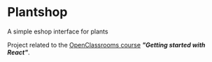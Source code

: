 # Plantshop
A simple eshop interface for plants

Project related to the [OpenClassrooms course](https://openclassrooms.com/fr/courses/7008001-debutez-avec-react) ***"Getting started with React"***.
